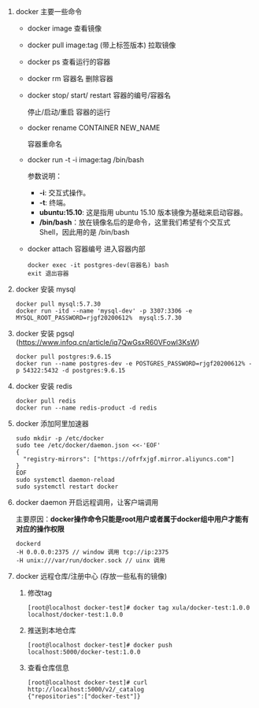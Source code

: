 1. docker 主要一些命令

   * docker image 查看镜像

   * docker pull image:tag (带上标签版本) 拉取镜像

   * docker ps 查看运行的容器

   * docker rm 容器名 删除容器

   * docker stop/ start/ restart  容器的编号/容器名 

     停止/启动/重启 容器的运行

   * docker rename CONTAINER NEW_NAME

     容器重命名

   * docker run -t  -i  image:tag  /bin/bash

     参数说明：

     * **-i**: 交互式操作。
     * **-t**: 终端。
     * **ubuntu:15.10**: 这是指用 ubuntu 15.10 版本镜像为基础来启动容器。
     * **/bin/bash**：放在镜像名后的是命令，这里我们希望有个交互式 Shell，因此用的是 /bin/bash

   * docker attach  容器编号  进入容器内部

     ```
     docker exec -it postgres-dev(容器名) bash
     exit 退出容器
     ```

2. docker 安装 mysql

   ```
   docker pull mysql:5.7.30
   docker run -itd --name 'mysql-dev' -p 3307:3306 -e MYSQL_ROOT_PASSWORD=rjgf20200612%  mysql:5.7.30
   ```

3. docker 安装 pgsql (https://www.infoq.cn/article/iq7QwGsxR60VFowl3KsW)

   ```
   docker pull postgres:9.6.15
   docker run --name postgres-dev -e POSTGRES_PASSWORD=rjgf20200612% -p 54322:5432 -d postgres:9.6.15
   ```

4. docker 安装 redis

   ```
   docker pull redis
   docker run --name redis-product -d redis
   ```

   

5. docker 添加阿里加速器

   ```shell
   sudo mkdir -p /etc/docker
   sudo tee /etc/docker/daemon.json <<-'EOF'
   {
     "registry-mirrors": ["https://ofrfxjgf.mirror.aliyuncs.com"]
   }
   EOF
   sudo systemctl daemon-reload
   sudo systemctl restart docker
   ```

6. docker daemon 开启远程调用，让客户端调用

   主要原因：**docker操作命令只能是root用户或者属于docker组中用户才能有对应的操作权限** 

   ```
   dockerd 
   -H 0.0.0.0:2375 // window 调用 tcp://ip:2375
   -H unix:///var/run/docker.sock // uinx 调用
   ```

7. docker 远程仓库/注册中心 (存放一些私有的镜像)

   1. 修改tag

      ```shell
      [root@localhost docker-test]# docker tag xula/docker-test:1.0.0 localhost/docker-test:1.0.0
      ```

   2. 推送到本地仓库

      ```shell
      [root@localhost docker-test]# docker push localhost:5000/docker-test:1.0.0
      ```

   3. 查看仓库信息

      ```
      [root@localhost docker-test]# curl http://localhost:5000/v2/_catalog
      {"repositories":["docker-test"]}
      ```

      


